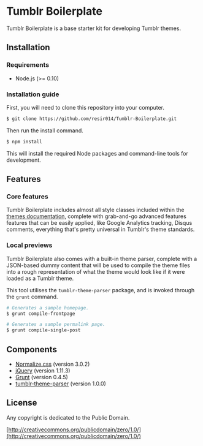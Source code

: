 # Tumblr Boilerplate

Tumblr Boilerplate is a base starter kit for developing Tumblr themes.

## Installation

### Requirements

* Node.js (>= 0.10)

### Installation guide

First, you will need to clone this repository into your computer.

```sh
$ git clone https://github.com/resir014/Tumblr-Boilerplate.git
```

Then run the install command.

```sh
$ npm install
```

This will install the required Node packages and command-line tools for development.

## Features

### Core features

Tumblr Boilerplate includes almost all style classes included within the [themes documentation](http://www.tumblr.com/docs/en/custom_themes), complete with grab-and-go advanced features features that can be easily applied, like Google Analytics tracking, Disqus comments, everything that's pretty universal in Tumblr's theme standards.

### Local previews

Tumblr Boilerplate also comes with a built-in theme parser, complete with a JSON-based dummy content that will be used to compile the theme files into a rough representation of what the theme would look like if it were loaded as a Tumblr theme.

This tool utilises the `tumblr-theme-parser` package, and is invoked through the `grunt` command.

```sh
# Generates a sample homepage.
$ grunt compile-frontpage

# Generates a sample permalink page.
$ grunt compile-single-post
```

## Components

* [Normalize.css](http://necolas.github.io/normalize.css/) (version 3.0.2)
* [jQuery](https://jquery.com/) (version 1.11.3)
* [Grunt](http://gruntjs.com/) (version 0.4.5)
* [tumblr-theme-parser](https://github.com/carrot/tumblr-theme-parser) (version 1.0.0)

## License

Any copyright is dedicated to the Public Domain.

[http://creativecommons.org/publicdomain/zero/1.0/](http://creativecommons.org/publicdomain/zero/1.0/)
